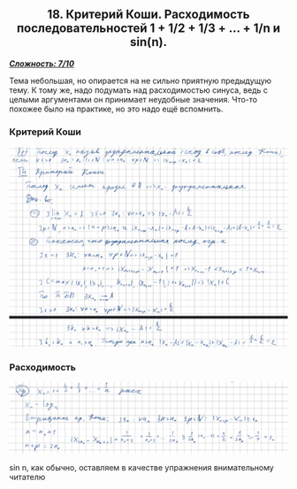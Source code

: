 <center><h2>18. Критерий Коши. Расходимость последовательностей 1 + 1/2 + 1/3 + ... + 1/n и sin(n).</h2></center>

***<ins>Сложность: 7/10</ins>***

Тема небольшая, но опирается на не сильно приятную предыдущую тему. К тому же, надо подумать над расходимостью синуса, ведь с целыми аргументами он принимает неудобные значения. Что-то похожее было на практике, но это надо ещё вспомнить.

### Критерий Коши

![18_1](./images/18_1.png)

### Расходимость

![18_2](./images/18_2.png)

sin n, как обычно, оставляем в качестве упражнения внимательному читателю
